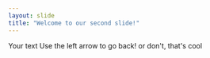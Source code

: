 ```yaml
---
layout: slide
title: "Welcome to our second slide!"
---
```

Your text
Use the left arrow to go back! or don't, that's cool
